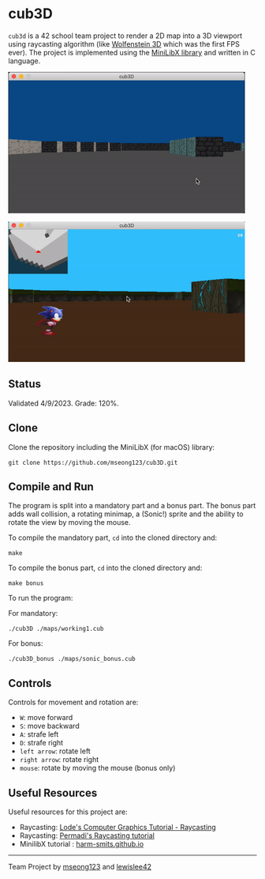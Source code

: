 # cub3D

`cub3d` is a 42 school team project to render a 2D map into a 3D viewport using raycasting algorithm (like [Wolfenstein 3D](https://fr.wikipedia.org/wiki/Wolfenstein_3D) which was the first FPS ever). The project is implemented using the [MiniLibX library](https://github.com/42Paris/minilibx-linux) and written in C language.

![mandatory gif](https://github.com/mseong123/cub3D/blob/main/assets/mandatory.gif)

![bonus gif](https://github.com/mseong123/cub3D/blob/main/assets/bonus.gif)

## Status

Validated 4/9/2023. Grade: 120%.

## Clone

Clone the repository including the MiniLibX (for macOS) library:

```
git clone https://github.com/mseong123/cub3D.git
```

## Compile and Run

The program is split into a mandatory part and a bonus part. The bonus part adds wall collision, a rotating minimap, a (Sonic!) sprite and the ability to rotate the view by moving the mouse.

To compile the mandatory part, `cd` into the cloned directory and:

```shell
make
```

To compile the bonus part, `cd` into the cloned directory and:

```shell
make bonus
```

To run the program:

For mandatory:
```
./cub3D ./maps/working1.cub
```
For bonus:
```
./cub3D_bonus ./maps/sonic_bonus.cub
```
## Controls

Controls for movement and rotation are:

- `W`: move forward
- `S`: move backward
- `A`: strafe left
- `D`: strafe right
- `left arrow`: rotate left
- `right arrow`: rotate right
- `mouse`: rotate by moving the mouse (bonus only)

## Useful Resources

Useful resources for this project are:

- Raycasting: [Lode's Computer Graphics Tutorial - Raycasting](https://lodev.org/cgtutor/raycasting.html)
- Raycasting: [Permadi's Raycasting tutorial](https://permadi.com/1996/05/ray-casting-tutorial-table-of-contents/)
- MinilibX tutorial : [harm-smits.github.io](https://harm-smits.github.io/42docs/libs/minilibx.html)


---
Team Project by [mseong123](https://github.com/mseong123) and [lewislee42](https://github.com/lewislee42)
